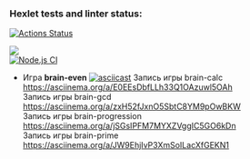 ### Hexlet tests and linter status:
[![Actions Status](https://github.com/El-wis/frontend-project-lvl1/workflows/hexlet-check/badge.svg)](https://github.com/El-wis/frontend-project-lvl1/actions)

<a href="https://codeclimate.com/github/codeclimate/codeclimate/maintainability"><img src="https://api.codeclimate.com/v1/badges/a99a88d28ad37a79dbf6/maintainability" /></a><br>
[![Node.js CI](https://github.com/El-wis/frontend-project-lvl1/actions/workflows/node.js.yml/badge.svg)](https://github.com/El-wis/frontend-project-lvl1/actions/workflows/node.js.yml)<br>
* Игра **brain-even** [![asciicast](https://asciinema.org/a/yDphXMCCD7LuLjR6yPG2BYXEC.svg)](https://asciinema.org/a/yDphXMCCD7LuLjR6yPG2BYXEC)
Запись игры brain-calc  https://asciinema.org/a/E0EEsDbfLLh33Q1OAzuwl5OAh<br>
Запись игры brain-gcd https://asciinema.org/a/zxH52fJxnO5SbtC8YM9pOwBKW<br>
Запись игры brain-progression  https://asciinema.org/a/jSGsIPFM7MYXZVggIC5GO6kDn<br>
Запись игры brain-prime  https://asciinema.org/a/JW9EhjIvP3XmSoILacXfGEKN1
